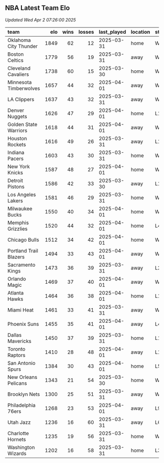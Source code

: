 ## NBA Latest Team Elo

*Updated Wed Apr  2 07:26:00 2025*

| team                   |   elo |   wins |   losses | last_played   | location   | streak   |
|:-----------------------|------:|-------:|---------:|:--------------|:-----------|:---------|
| Oklahoma City Thunder  |  1849 |     62 |       12 | 2025-03-31    | home       | W10      |
| Boston Celtics         |  1779 |     56 |       19 | 2025-03-31    | away       | W9       |
| Cleveland Cavaliers    |  1738 |     60 |       15 | 2025-03-30    | home       | W1       |
| Minnesota Timberwolves |  1657 |     44 |       32 | 2025-04-01    | away       | W3       |
| LA Clippers            |  1637 |     43 |       32 | 2025-03-31    | away       | W1       |
| Denver Nuggets         |  1626 |     47 |       29 | 2025-04-01    | home       | L1       |
| Golden State Warriors  |  1618 |     44 |       31 | 2025-04-01    | away       | W3       |
| Houston Rockets        |  1616 |     49 |       26 | 2025-03-31    | away       | L1       |
| Indiana Pacers         |  1603 |     43 |       30 | 2025-03-31    | home       | W1       |
| New York Knicks        |  1587 |     48 |       27 | 2025-04-01    | home       | W3       |
| Detroit Pistons        |  1586 |     42 |       33 | 2025-03-30    | away       | L1       |
| Los Angeles Lakers     |  1581 |     46 |       29 | 2025-03-31    | home       | W2       |
| Milwaukee Bucks        |  1550 |     40 |       34 | 2025-04-01    | home       | W1       |
| Memphis Grizzlies      |  1520 |     44 |       32 | 2025-04-01    | home       | L4       |
| Chicago Bulls          |  1512 |     34 |       42 | 2025-04-01    | home       | W1       |
| Portland Trail Blazers |  1494 |     33 |       43 | 2025-04-01    | away       | W1       |
| Sacramento Kings       |  1473 |     36 |       39 | 2025-03-31    | away       | L2       |
| Orlando Magic          |  1469 |     37 |       40 | 2025-04-01    | away       | W1       |
| Atlanta Hawks          |  1464 |     36 |       38 | 2025-04-01    | home       | L1       |
| Miami Heat             |  1461 |     33 |       41 | 2025-03-31    | away       | W5       |
| Phoenix Suns           |  1455 |     35 |       41 | 2025-04-01    | away       | L4       |
| Dallas Mavericks       |  1450 |     37 |       39 | 2025-03-31    | home       | L1       |
| Toronto Raptors        |  1410 |     28 |       48 | 2025-04-01    | away       | L1       |
| San Antonio Spurs      |  1384 |     30 |       43 | 2025-04-01    | home       | L5       |
| New Orleans Pelicans   |  1343 |     21 |       54 | 2025-03-30    | home       | W1       |
| Brooklyn Nets          |  1300 |     25 |       51 | 2025-03-31    | away       | W2       |
| Philadelphia 76ers     |  1268 |     23 |       53 | 2025-04-01    | away       | L9       |
| Utah Jazz              |  1236 |     16 |       60 | 2025-03-31    | away       | L6       |
| Charlotte Hornets      |  1235 |     19 |       56 | 2025-03-31    | home       | W1       |
| Washington Wizards     |  1202 |     16 |       58 | 2025-03-31    | home       | L3       |